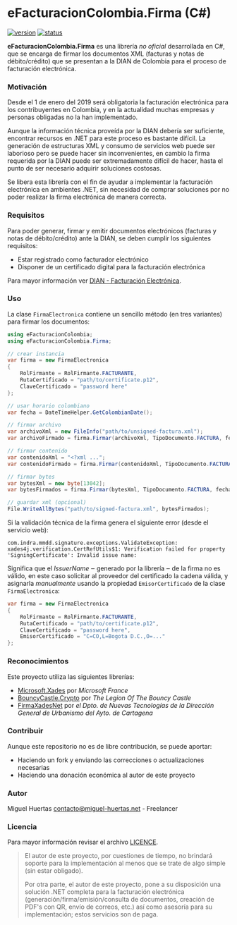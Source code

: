 # eFacturacionColombia.Firma (C#)

[![version](https://img.shields.io/badge/version-0.9.0-blue.svg)](#) [![status](https://img.shields.io/badge/status-working-brightgreen.svg)](#)

**eFacturacionColombia.Firma** es una librería *no oficial* desarrollada en C#, que se encarga de firmar los documentos XML (facturas y notas de débito/crédito) que se presentan a la DIAN de Colombia para el proceso de facturación electrónica.



### Motivación

Desde el 1 de enero del 2019 será obligatoria la facturación electrónica para los contribuyentes en Colombia, y en la actualidad muchas empresas y personas obligadas no la han implementado. 

Aunque la información técnica proveída por la DIAN debería ser suficiente, encontrar recursos en .NET para este proceso es bastante difícil. La generación de estructuras XML y consumo de servicios web puede ser laborioso pero se puede hacer sin inconvenientes, en cambio la firma requerida por la DIAN puede ser extremadamente difícil de hacer, hasta el punto de ser necesario adquirir soluciones costosas.

Se libera esta librería con el fin de ayudar a implementar la facturación electrónica en ambientes .NET, sin necesidad de comprar soluciones por no poder realizar la firma electrónica de manera correcta.



### Requisitos

Para poder generar, firmar y emitir documentos electrónicos (facturas y notas de débito/crédito) ante la DIAN, se deben cumplir los siguientes requisitos:

* Estar registrado como facturador electrónico
* Disponer de un certificado digital para la facturación electrónica

Para mayor información ver [DIAN - Facturación Electrónica](https://www.dian.gov.co/fizcalizacioncontrol/herramienconsulta/FacturaElectronica/).



### Uso

La clase `FirmaElectronica` contiene un sencillo método (en tres variantes) para firmar los documentos:

```csharp
using eFacturacionColombia;
using eFacturacionColombia.Firma;

// crear instancia
var firma = new FirmaElectronica
{
	RolFirmante = RolFirmante.FACTURANTE,
	RutaCertificado = "path/to/certificate.p12",
	ClaveCertificado = "password here"
};

// usar horario colombiano
var fecha = DateTimeHelper.GetColombianDate();

// firmar archivo
var archivoXml = new FileInfo("path/to/unsigned-factura.xml");
var archivoFirmado = firma.Firmar(archivoXml, TipoDocumento.FACTURA, fecha);

// firmar contenido
var contenidoXml = "<?xml ...";
var contenidoFirmado = firma.Firmar(contenidoXml, TipoDocumento.FACTURA, fecha);

// firmar bytes
var bytesXml = new byte[13042];
var bytesFirmados = firma.Firmar(bytesXml, TipoDocumento.FACTURA, fecha);

// guardar xml (opcional)
File.WriteAllBytes("path/to/signed-factura.xml", bytesFirmados);
```

Si la validación técnica de la firma genera el siguiente error (desde el servicio web):

```
com.indra.mmdd.signature.exceptions.ValidateException: xades4j.verification.CertRefUtils$1: Verification failed for property 'SigningCertificate': Invalid issue name:
```

Significa que el *IssuerName* ‒ generado por la librería ‒ de la firma no es válido, en este caso solicitar al proveedor del certificado la cadena válida, y asignarla *manualmente* usando la propiedad `EmisorCertificado` de la clase `FirmaElectronica`:

```csharp
var firma = new FirmaElectronica
{
	RolFirmante = RolFirmante.FACTURANTE,
	RutaCertificado = "path/to/certificate.p12",
	ClaveCertificado = "password here",
	EmisorCertificado = "C=CO,L=Bogota D.C.,O=..."
};
```



### Reconocimientos

Este proyecto utiliza las siguientes librerías:

- [Microsoft.Xades](#) por *Microsoft France*
- [BouncyCastle.Crypto](https://www.bouncycastle.org/csharp/) por *The Legion Of The Bouncy Castle*
- [FirmaXadesNet](https://github.com/ctt-gob-es/FirmaXadesNet) por *el Dpto. de Nuevas Tecnologías de la Dirección General de Urbanismo del Ayto. de Cartagena*



### Contribuir

Aunque este repositorio no es de libre contribución, se puede aportar:

- Haciendo un fork y enviando las correcciones o actualizaciones necesarias
- Haciendo una donación económica al autor de este proyecto



### Autor

Miguel Huertas <contacto@miguel-huertas.net> - Freelancer



### Licencia

Para mayor información revisar el archivo [LICENCE](LICENCE).





> El autor de este proyecto, por cuestiones de tiempo, no brindará soporte para la implementación al menos que se trate de algo simple (sin estar obligado).
>
> Por otra parte, el autor de este proyecto, pone a su disposición una solución .NET completa para la facturación electrónica (generación/firma/emisión/consulta de documentos, creación de PDF's con QR, envío de correos, etc.) así como asesoría para su implementación; estos servicios son de paga.
